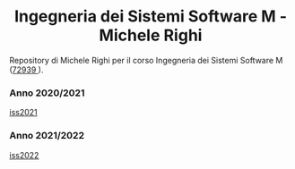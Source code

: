 <h1 align="center">Ingegneria dei Sistemi Software M - Michele Righi</h1>

Repository di Michele Righi per il corso Ingegneria dei Sistemi Software M ([72939 ](https://www.unibo.it/it/didattica/insegnamenti/insegnamento/2021/468003)).

### Anno 2020/2021
[iss2021](https://github.com/mikyll/righimichele/tree/master/iss2021)

### Anno 2021/2022
[iss2022](https://github.com/mikyll/righimichele/tree/master/iss2022)
